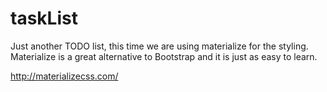 # taskList

Just another TODO list, this time we are using materialize for the styling. Materialize is a great alternative to Bootstrap and it is just as easy to learn.

http://materializecss.com/
